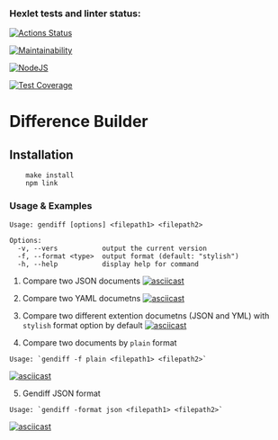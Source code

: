 ### Hexlet tests and linter status:
[![Actions Status](https://github.com/Nesaq/frontend-project-lvl2/workflows/hexlet-check/badge.svg)](https://github.com/Nesaq/frontend-project-lvl2/actions)

[![Maintainability](https://api.codeclimate.com/v1/badges/d0f5d780f47a393e19c5/maintainability)](https://codeclimate.com/github/Nesaq/frontend-project-lvl2/maintainability)

[![NodeJS](https://github.com/Nesaq/frontend-project-lvl2/actions/workflows/nodejs.yml/badge.svg)](https://github.com/Nesaq/frontend-project-lvl2/actions/workflows/nodejs.yml)

[![Test Coverage](https://api.codeclimate.com/v1/badges/d0f5d780f47a393e19c5/test_coverage)](https://codeclimate.com/github/Nesaq/frontend-project-lvl2/test_coverage)


# Difference Builder

## Installation

```
    make install
    npm link

```
### Usage & Examples

```
Usage: gendiff [options] <filepath1> <filepath2>

Options:
  -v, --vers           output the current version
  -f, --format <type>  output format (default: "stylish")
  -h, --help           display help for command

```

1. Compare two JSON documents
[![asciicast](https://asciinema.org/a/470597.svg)](https://asciinema.org/a/470597)

2. Compare two YAML documetns
[![asciicast](https://asciinema.org/a/470599.svg)](https://asciinema.org/a/470599)

3. Compare two different extention documetns (JSON and YML) with `stylish` format option by default 
[![asciicast](https://asciinema.org/a/6kDgMyOjyyleNfEuUswWCeyGH.svg)](https://asciinema.org/a/6kDgMyOjyyleNfEuUswWCeyGH)

4. Compare two documents by `plain` format
```
Usage: `gendiff -f plain <filepath1> <filepath2>`
``` 
[![asciicast](https://asciinema.org/a/THEJXpp6edkha9eLzUyI8wXoY.svg)](https://asciinema.org/a/THEJXpp6edkha9eLzUyI8wXoY)

5. Gendiff JSON format
```
Usage: `gendiff -format json <filepath1> <filepath2>`
```
[![asciicast](https://asciinema.org/a/JQ2oCV67YGMZ5bonHKPdRnprw.svg)](https://asciinema.org/a/JQ2oCV67YGMZ5bonHKPdRnprw)
